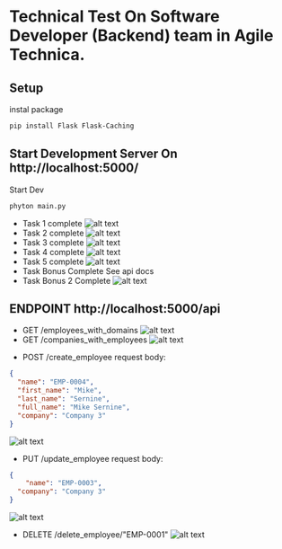 # Technical Test On Software Developer (Backend) team in Agile Technica. 

## Setup 
instal package
```bash
pip install Flask Flask-Caching
```


## Start Development Server On http://localhost:5000/
Start Dev

```bash
phyton main.py
```


- Task 1 complete 
![alt text](image.png)
- Task 2 complete 
![alt text](image-1.png)
- Task 3 complete 
![alt text](image-2.png)
- Task 4 complete 
![alt text](image-5.png)
- Task 5 complete 
![alt text](image-4.png) 
- Task Bonus Complete
See api docs
- Task Bonus 2 Complete
![alt text](image-3.png)

## ENDPOINT http://localhost:5000/api
- GET /employees_with_domains
![alt text](image-5.png)
- GET /companies_with_employees
![alt text](image-4.png) 

<!-- (BONUS) CREATE API FOR EMPLOYEE CRUD IMPLEMENTATION -->
- POST /create_employee
request body:
``` json
{
  "name": "EMP-0004",
  "first_name": "Mike",
  "last_name": "Sernine",
  "full_name": "Mike Sernine",
  "company": "Company 3"
}
```
![alt text](image-6.png)


- PUT /update_employee
request body:
``` json
{
    "name": "EMP-0003",
  "company": "Company 3"
}
```
![alt text](image-7.png)


- DELETE /delete_employee/"EMP-0001"
![alt text](image-8.png)
